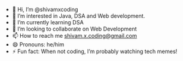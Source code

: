 - 👋 Hi, I’m @shivamxcoding
- 👀 I’m interested in Java, DSA and Web development. 
- 🌱 I’m currently learning DSA
- 💞️ I’m looking to collaborate on Web Development 
- 📫 How to reach me shivam.x.coding@gmail.com
- 😄 Pronouns: he/him
- ⚡ Fun fact: When not coding, I’m probably watching tech memes!

<!---
shivamxcoding/shivamxcoding is a ✨ special ✨ repository because its `README.md` (this file) appears on your GitHub profile.
You can click the Preview link to take a look at your changes.
--->
